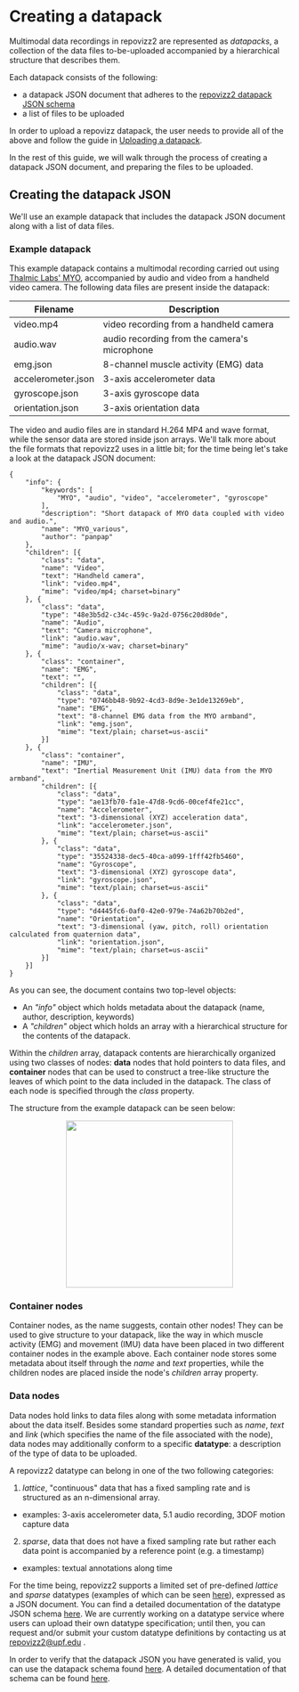 # Creating a datapack

Multimodal data recordings in repovizz2 are represented as *datapacks*, a collection of the data files to-be-uploaded accompanied by a hierarchical structure that describes them.

Each datapack consists of the following:

* a datapack JSON document that adheres to the [repovizz2 datapack JSON schema](https://raw.githubusercontent.com/repovizz/repovizz2doc/master/datapack_schema.json)
* a list of files to be uploaded

In order to upload a repovizz datapack, the user needs to provide all of the above and follow the guide in [Uploading a datapack](https://github.com/chaosct/repovizz2doc/blob/master/Upload.ipynb).

In the rest of this guide, we will walk through the process of creating a datapack JSON document, and preparing the files to be uploaded.

## Creating the datapack JSON

We'll use an example datapack that includes the datapack JSON document along with a list of data files.

### Example datapack

This example datapack contains a multimodal recording carried out using [Thalmic Labs' MYO](https://www.myo.com/), accompanied by audio and video from a handheld video camera. The following data files are present inside the datapack:

<center>

Filename | Description
---------|------------
video.mp4 | video recording from a handheld camera
audio.wav | audio recording from the camera's microphone
emg.json | 8-channel muscle activity (EMG) data 
accelerometer.json | 3-axis accelerometer data
gyroscope.json | 3-axis gyroscope data 
orientation.json | 3-axis orientation data

</center>

The video and audio files are in standard H.264 MP4 and wave format, while the sensor data are stored inside json arrays. We'll talk more about the file formats that repovizz2 uses in a little bit; for the time being let's take a look at the datapack JSON document:

	{
		"info": {
			"keywords": [
				"MYO", "audio", "video", "accelerometer", "gyroscope"
			],
			"description": "Short datapack of MYO data coupled with video and audio.",
			"name": "MYO_various",
			"author": "panpap"
		},
		"children": [{
			"class": "data",
			"name": "Video",
			"text": "Handheld camera",
			"link": "video.mp4",
			"mime": "video/mp4; charset=binary"
		}, {
			"class": "data",
			"type": "48e3b5d2-c34c-459c-9a2d-0756c20d80de",
			"name": "Audio",
			"text": "Camera microphone",
			"link": "audio.wav",
			"mime": "audio/x-wav; charset=binary"
		}, {
			"class": "container",
			"name": "EMG",
			"text": "",
			"children": [{
				"class": "data",
				"type": "0746bb48-9b92-4cd3-8d9e-3e1de13269eb",
				"name": "EMG",
				"text": "8-channel EMG data from the MYO armband",
				"link": "emg.json",
				"mime": "text/plain; charset=us-ascii"
			}]
		}, {
			"class": "container",
			"name": "IMU",
			"text": "Inertial Measurement Unit (IMU) data from the MYO armband",
			"children": [{
				"class": "data",
				"type": "ae13fb70-fa1e-47d8-9cd6-00cef4fe21cc",
				"name": "Accelerometer",
				"text": "3-dimensional (XYZ) acceleration data",
				"link": "accelerometer.json",
				"mime": "text/plain; charset=us-ascii"
			}, {
				"class": "data",
				"type": "35524338-dec5-40ca-a099-1fff42fb5460",
				"name": "Gyroscope",
				"text": "3-dimensional (XYZ) gyroscope data",
				"link": "gyroscope.json",
				"mime": "text/plain; charset=us-ascii"
			}, {
				"class": "data",
				"type": "d4445fc6-0af0-42e0-979e-74a62b70b2ed",
				"name": "Orientation",
				"text": "3-dimensional (yaw, pitch, roll) orientation calculated from quaternion data",
				"link": "orientation.json",
				"mime": "text/plain; charset=us-ascii"
			}]
		}]
	}

As you can see, the document contains two top-level objects:

* An *"info"* object which holds metadata about the datapack (name, author, description, keywords)
* A *"children"* object which holds an array with a hierarchical structure for the contents of the datapack.

Within the *children* array, datapack contents are hierarchically organized using two classes of nodes: **data** nodes that hold pointers to data files, and **container** nodes that can be used to construct a tree-like structure the leaves of which point to the data included in the datapack. The class of each node is specified through the *class* property.

The structure from the example datapack can be seen below:
<center><img src="https://dl.dropboxusercontent.com/u/8191579/repovizz2_example_datapack_graph.png" width="300"></center>

### Container nodes
Container nodes, as the name suggests, contain other nodes! They can be used to give structure to your datapack, like the way in which muscle activity (EMG) and movement (IMU) data have been placed in two different container nodes in the example above. Each container node stores some metadata about itself through the *name* and *text* properties, while the children nodes are placed inside the node's *children* array property.

### Data nodes
Data nodes hold links to data files along with some metadata information about the data itself. Besides some standard properties such as *name*, *text* and *link* (which specifies the name of the file associated with the node), data nodes may additionally conform to a specific **datatype**: a description of the type of data to be uploaded.

A repovizz2 datatype can belong in one of the two following categories:

1. *lattice*, "continuous" data that has a fixed sampling rate and is structured as an n-dimensional array.
  * examples: 3-axis accelerometer data, 5.1 audio recording, 3DOF motion capture data
2. *sparse*, data that does not have a fixed sampling rate but rather each data point is accompanied by a reference point (e.g. a timestamp)
  * examples: textual annotations along time

For the time being, repovizz2 supports a limited set of pre-defined *lattice* and *sparse* datatypes (examples of which can be seen [here](https://github.com/slowmountain/repovizz2doc/tree/master/example_datatypes)), expressed as a JSON document. You can find a detailed documentation of the datatype JSON schema [here](http://lbovet.github.io/docson/index.html#https://raw.githubusercontent.com/slowmountain/repovizz2doc/master/datatype_schema.json). We are currently working on a datatype service where users can upload their own datatype specification; until then, you can request and/or submit your custom datatype definitions by contacting us at <a href='m&#97;i&#108;&#116;&#111;&#58;re&#112;o&#118;i%7Az%3&#50;&#64;u&#112;&#102;&#46;e%&#54;4&#37;75'>&#114;&#101;povizz&#50;&#64;&#117;&#112;f&#46;&#101;du</a> .

In order to verify that the datapack JSON you have generated is valid, you can use the datapack schema found [here](https://raw.githubusercontent.com/repovizz/repovizz2doc/master/datapack_schema.json). A detailed documentation of that schema can be found [here](http://lbovet.github.io/docson/index.html#https://raw.githubusercontent.com/slowmountain/repovizz2doc/master/datatype_schema.json).
